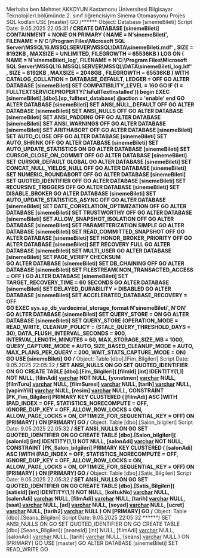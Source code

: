 Merhaba ben Mehmet AKKOYUN Kastamonu Üniversitesi Bilgisayar Teknolojileri bölümünde 2. sınıf öğrencisiyim
Sinema Otomasyonu Projes SQL kodları
USE [master]
GO
/****** Object:  Database [sinemeBileti]    Script Date: 9.05.2025 22:05:31 ******/
CREATE DATABASE [sinemeBileti]
 CONTAINMENT = NONE
 ON  PRIMARY 
( NAME = N'sinemeBileti', FILENAME = N'C:\Program Files\Microsoft SQL Server\MSSQL16.MSSQLSERVER\MSSQL\DATA\sinemeBileti.mdf' , SIZE = 8192KB , MAXSIZE = UNLIMITED, FILEGROWTH = 65536KB )
 LOG ON 
( NAME = N'sinemeBileti_log', FILENAME = N'C:\Program Files\Microsoft SQL Server\MSSQL16.MSSQLSERVER\MSSQL\DATA\sinemeBileti_log.ldf' , SIZE = 8192KB , MAXSIZE = 2048GB , FILEGROWTH = 65536KB )
 WITH CATALOG_COLLATION = DATABASE_DEFAULT, LEDGER = OFF
GO
ALTER DATABASE [sinemeBileti] SET COMPATIBILITY_LEVEL = 160
GO
IF (1 = FULLTEXTSERVICEPROPERTY('IsFullTextInstalled'))
begin
EXEC [sinemeBileti].[dbo].[sp_fulltext_database] @action = 'enable'
end
GO
ALTER DATABASE [sinemeBileti] SET ANSI_NULL_DEFAULT OFF 
GO
ALTER DATABASE [sinemeBileti] SET ANSI_NULLS OFF 
GO
ALTER DATABASE [sinemeBileti] SET ANSI_PADDING OFF 
GO
ALTER DATABASE [sinemeBileti] SET ANSI_WARNINGS OFF 
GO
ALTER DATABASE [sinemeBileti] SET ARITHABORT OFF 
GO
ALTER DATABASE [sinemeBileti] SET AUTO_CLOSE OFF 
GO
ALTER DATABASE [sinemeBileti] SET AUTO_SHRINK OFF 
GO
ALTER DATABASE [sinemeBileti] SET AUTO_UPDATE_STATISTICS ON 
GO
ALTER DATABASE [sinemeBileti] SET CURSOR_CLOSE_ON_COMMIT OFF 
GO
ALTER DATABASE [sinemeBileti] SET CURSOR_DEFAULT  GLOBAL 
GO
ALTER DATABASE [sinemeBileti] SET CONCAT_NULL_YIELDS_NULL OFF 
GO
ALTER DATABASE [sinemeBileti] SET NUMERIC_ROUNDABORT OFF 
GO
ALTER DATABASE [sinemeBileti] SET QUOTED_IDENTIFIER OFF 
GO
ALTER DATABASE [sinemeBileti] SET RECURSIVE_TRIGGERS OFF 
GO
ALTER DATABASE [sinemeBileti] SET  DISABLE_BROKER 
GO
ALTER DATABASE [sinemeBileti] SET AUTO_UPDATE_STATISTICS_ASYNC OFF 
GO
ALTER DATABASE [sinemeBileti] SET DATE_CORRELATION_OPTIMIZATION OFF 
GO
ALTER DATABASE [sinemeBileti] SET TRUSTWORTHY OFF 
GO
ALTER DATABASE [sinemeBileti] SET ALLOW_SNAPSHOT_ISOLATION OFF 
GO
ALTER DATABASE [sinemeBileti] SET PARAMETERIZATION SIMPLE 
GO
ALTER DATABASE [sinemeBileti] SET READ_COMMITTED_SNAPSHOT OFF 
GO
ALTER DATABASE [sinemeBileti] SET HONOR_BROKER_PRIORITY OFF 
GO
ALTER DATABASE [sinemeBileti] SET RECOVERY FULL 
GO
ALTER DATABASE [sinemeBileti] SET  MULTI_USER 
GO
ALTER DATABASE [sinemeBileti] SET PAGE_VERIFY CHECKSUM  
GO
ALTER DATABASE [sinemeBileti] SET DB_CHAINING OFF 
GO
ALTER DATABASE [sinemeBileti] SET FILESTREAM( NON_TRANSACTED_ACCESS = OFF ) 
GO
ALTER DATABASE [sinemeBileti] SET TARGET_RECOVERY_TIME = 60 SECONDS 
GO
ALTER DATABASE [sinemeBileti] SET DELAYED_DURABILITY = DISABLED 
GO
ALTER DATABASE [sinemeBileti] SET ACCELERATED_DATABASE_RECOVERY = OFF  
GO
EXEC sys.sp_db_vardecimal_storage_format N'sinemeBileti', N'ON'
GO
ALTER DATABASE [sinemeBileti] SET QUERY_STORE = ON
GO
ALTER DATABASE [sinemeBileti] SET QUERY_STORE (OPERATION_MODE = READ_WRITE, CLEANUP_POLICY = (STALE_QUERY_THRESHOLD_DAYS = 30), DATA_FLUSH_INTERVAL_SECONDS = 900, INTERVAL_LENGTH_MINUTES = 60, MAX_STORAGE_SIZE_MB = 1000, QUERY_CAPTURE_MODE = AUTO, SIZE_BASED_CLEANUP_MODE = AUTO, MAX_PLANS_PER_QUERY = 200, WAIT_STATS_CAPTURE_MODE = ON)
GO
USE [sinemeBileti]
GO
/****** Object:  Table [dbo].[Fim_Bilgileri]    Script Date: 9.05.2025 22:05:32 ******/
SET ANSI_NULLS ON
GO
SET QUOTED_IDENTIFIER ON
GO
CREATE TABLE [dbo].[Fim_Bilgileri](
	[filmId] [int] IDENTITY(1,1) NOT NULL,
	[filmAdi] [varchar](50) NOT NULL,
	[yonetmen] [varchar](50) NULL,
	[filmTuru] [varchar](50) NULL,
	[filmSuresi] [varchar](50) NULL,
	[tarih] [varchar](50) NULL,
	[yapimYili] [varchar](50) NULL,
	[resim] [varchar](400) NULL,
 CONSTRAINT [PK_Fim_Bilgileri] PRIMARY KEY CLUSTERED 
(
	[filmAdi] ASC
)WITH (PAD_INDEX = OFF, STATISTICS_NORECOMPUTE = OFF, IGNORE_DUP_KEY = OFF, ALLOW_ROW_LOCKS = ON, ALLOW_PAGE_LOCKS = ON, OPTIMIZE_FOR_SEQUENTIAL_KEY = OFF) ON [PRIMARY]
) ON [PRIMARY]
GO
/****** Object:  Table [dbo].[Salon_bilgileri]    Script Date: 9.05.2025 22:05:32 ******/
SET ANSI_NULLS ON
GO
SET QUOTED_IDENTIFIER ON
GO
CREATE TABLE [dbo].[Salon_bilgileri](
	[salonId] [int] IDENTITY(1,1) NOT NULL,
	[salonAdi] [varchar](50) NOT NULL,
 CONSTRAINT [PK_Salon_bilgileri] PRIMARY KEY CLUSTERED 
(
	[salonAdi] ASC
)WITH (PAD_INDEX = OFF, STATISTICS_NORECOMPUTE = OFF, IGNORE_DUP_KEY = OFF, ALLOW_ROW_LOCKS = ON, ALLOW_PAGE_LOCKS = ON, OPTIMIZE_FOR_SEQUENTIAL_KEY = OFF) ON [PRIMARY]
) ON [PRIMARY]
GO
/****** Object:  Table [dbo].[Satis_Bilgileri]    Script Date: 9.05.2025 22:05:32 ******/
SET ANSI_NULLS ON
GO
SET QUOTED_IDENTIFIER ON
GO
CREATE TABLE [dbo].[Satis_Bilgileri](
	[satisId] [int] IDENTITY(1,1) NOT NULL,
	[koltukNo] [varchar](50) NULL,
	[salonAdi] [varchar](50) NULL,
	[filmAdi] [varchar](50) NULL,
	[tarih] [varchar](50) NULL,
	[saat] [varchar](50) NULL,
	[ad] [varchar](50) NULL,
	[soyad] [varchar](50) NULL,
	[ucret] [varchar](50) NULL,
	[tarih2] [varchar](50) NULL
) ON [PRIMARY]
GO
/****** Object:  Table [dbo].[Seans_Bilgileri]    Script Date: 9.05.2025 22:05:32 ******/
SET ANSI_NULLS ON
GO
SET QUOTED_IDENTIFIER ON
GO
CREATE TABLE [dbo].[Seans_Bilgileri](
	[seansId] [int] NULL,
	[filmAdi] [varchar](50) NULL,
	[salonAdi] [varchar](50) NULL,
	[tarih] [varchar](50) NULL,
	[seans] [varchar](50) NULL
) ON [PRIMARY]
GO
USE [master]
GO
ALTER DATABASE [sinemeBileti] SET  READ_WRITE 
GO
